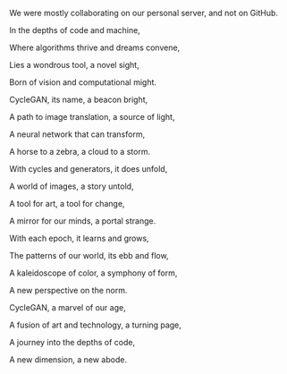 We were mostly collaborating on our personal server, and not on GitHub.



In the depths of code and machine,

Where algorithms thrive and dreams convene,

Lies a wondrous tool, a novel sight,

Born of vision and computational might.

CycleGAN, its name, a beacon bright,

A path to image translation, a source of light,

A neural network that can transform,

A horse to a zebra, a cloud to a storm.

With cycles and generators, it does unfold,

A world of images, a story untold,

A tool for art, a tool for change,

A mirror for our minds, a portal strange.

With each epoch, it learns and grows,

The patterns of our world, its ebb and flow,

A kaleidoscope of color, a symphony of form,

A new perspective on the norm.

CycleGAN, a marvel of our age,

A fusion of art and technology, a turning page,

A journey into the depths of code,

A new dimension, a new abode.
